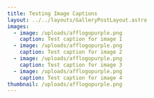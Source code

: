 ```yaml
---
title: Testing Image Captions
layout: ../../layouts/GalleryPostLayout.astro
images:
  - image: /uploads/afflogopurple.png
    caption: Test caption for image 1
  - image: /uploads/afflogopurple.png
    caption: Test caption for image 2
  - image: /uploads/afflogopurple.png
    caption: Test caption for image 3
  - image: /uploads/afflogopurple.png
    caption: Test caption for image 4
thumbnail: /uploads/afflogopurple.png
---
```

